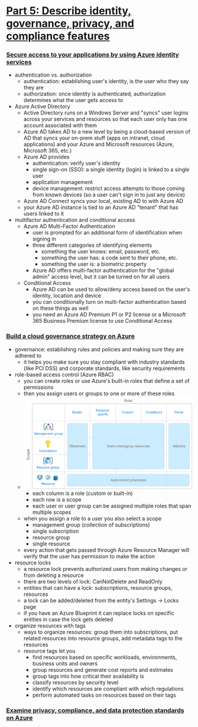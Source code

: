# [Part 5: Describe identity, governance, privacy, and compliance features](https://docs.microsoft.com/en-us/learn/paths/az-900-describe-identity-governance-privacy-compliance-features/)

### [Secure access to your applications by using Azure identity services](https://docs.microsoft.com/en-us/learn/modules/secure-access-azure-identity-services/?ns-enrollment-type=LearningPath&ns-enrollment-id=learn.az-900-describe-identity-governance-privacy-compliance-features)
- authentication vs. authorization
    - authentication: establishing user's identity, is the user who they say they are
    - authorization: once identity is authenticated, authorization determines what the user gets access to
- Azure Active Directory
    - Active Directory runs on a Windows Server and "syncs" user logins across your services and resources so that each user only has one account associated with them
    - Azure AD takes AD to a new level by being a cloud-based version of AD that syncs your on-prem stuff (apps on intranet, cloud applications) and your Azure and Microsoft resources (Azure, Microsoft 365, etc.)
    - Azure AD provides
        - authentication: verify user's identity
        - single sign-on (SSO): a single identity (login) is linked to a single user
        - application management
        - device management: restrict access attempts to those coming from known devices (so a user can't sign in to just any device)
    - Azure AD Connect syncs your local, existing AD to with Azure AD
    - your Azure AD instance is tied to an Azure AD "tenant" that has users linked to it
- multifactor authentication and conditional access
    - Azure AD Multi-Factor Authentication
        - user is prompted for an additional form of identification when signing in
        - three different categories of identifying elements
            - something the user knows: email, password, etc.
            - something the user has: a code sent to their phone, etc.
            - something the user is: a biometric property
        - Azure AD offers multi-factor authentication for the "global admin" access level, but it can be turned on for all users
    - Conditional Access
        - Azure AD can be used to allow/deny access based on the user's identity, location and device
        - you can conditionally turn on multi-factor authentication based on these things as well
        - you need an Azure AD Premium P1 or P2 license or a Microsoft 365 Business Premium license to use Conditional Access

### [Build a cloud governance strategy on Azure](https://docs.microsoft.com/en-us/learn/modules/build-cloud-governance-strategy-azure/?ns-enrollment-type=LearningPath&ns-enrollment-id=learn.az-900-describe-identity-governance-privacy-compliance-features)
- governance: establishing rules and policies and making sure they are adhered to
    - it helps you make sure you stay compliant with industry standards (like PCI DSS) and corporate standards, like security requirements
- role-based access control (Azure RBAC)
    - you can create roles or use Azure's built-in roles that define a set of permissions
    - then you assign users or groups to one or more of these roles
    - ![role-based access](role-scope.png)
        - each column is a role (custom or built-in)
        - each row is a scope
        - each user or user group can be assigned multiple roles that span multiple scopes
    - when you assign a role to a user you also select a scope
        - management group (collection of subscriptions)
        - single subscription
        - resource group
        - single resource
    - every action that gets passed through Azure Resource Manager will verify that the user has permission to make the action
- resource locks
    - a resource lock prevents authorized users from making changes or from deleting a resource
    - there are two levels of lock: CanNotDelete and ReadOnly
    - entities that can have a lock: subscriptions, resource groups, resources
    - a lock can be added/deleted from the entity's Settings -> Locks page
    - if you have an Azure Blueprint it can replace locks on specific entities in case the lock gets deleted
- organize resources with tags
    - ways to organize resources: group them into subscriptions, put related resources into resource groups, add metadata tags to the resources
    - resource tags let you
        - find resources based on specific workloads, environments, business units and owners
        - group resources and generate cost reports and estimates
        - group tags into how critical their availability is
        - classify resources by security level
        - identify which resources are compliant with which regulations
        - perform automated tasks on resources based on their tags

### [Examine privacy, compliance, and data protection standards on Azure](https://docs.microsoft.com/en-us/learn/modules/examine-privacy-compliance-data-protection-standards/?ns-enrollment-type=LearningPath&ns-enrollment-id=learn.az-900-describe-identity-governance-privacy-compliance-features)
